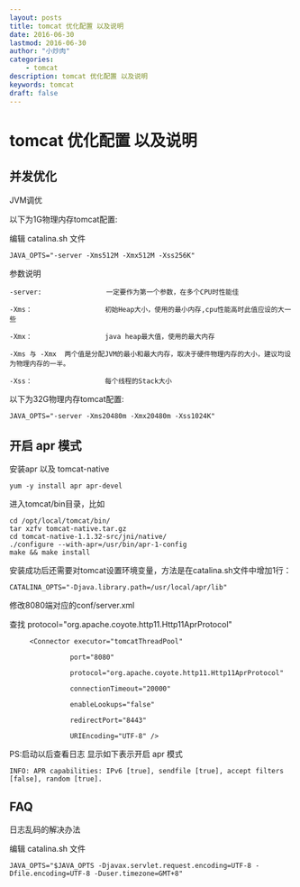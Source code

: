 ```yaml
---
layout: posts
title: tomcat 优化配置 以及说明
date: 2016-06-30
lastmod: 2016-06-30
author: "小炒肉"
categories: 
    - tomcat
description: tomcat 优化配置 以及说明
keywords: tomcat
draft: false
---
```




# tomcat 优化配置 以及说明


## 并发优化
 

JVM调优

以下为1G物理内存tomcat配置: 

编辑 catalina.sh 文件

```
JAVA_OPTS="-server -Xms512M -Xmx512M -Xss256K"
```


参数说明

```
-server:                一定要作为第一个参数，在多个CPU时性能佳

-Xms：                  初始Heap大小，使用的最小内存,cpu性能高时此值应设的大一些

-Xmx：                  java heap最大值，使用的最大内存

-Xms 与 -Xmx  两个值是分配JVM的最小和最大内存，取决于硬件物理内存的大小，建议均设为物理内存的一半。

-Xss：                  每个线程的Stack大小
```
 


以下为32G物理内存tomcat配置: 

```
JAVA_OPTS="-server -Xms20480m -Xmx20480m -Xss1024K"
```



## 开启 apr 模式


安装apr 以及 tomcat-native

```
yum -y install apr apr-devel
```

进入tomcat/bin目录，比如

```
cd /opt/local/tomcat/bin/
tar xzfv tomcat-native.tar.gz
cd tomcat-native-1.1.32-src/jni/native/
./configure --with-apr=/usr/bin/apr-1-config
make && make install
```

安装成功后还需要对tomcat设置环境变量，方法是在catalina.sh文件中增加1行：

```
CATALINA_OPTS="-Djava.library.path=/usr/local/apr/lib"
```
 
修改8080端对应的conf/server.xml

查找  protocol="org.apache.coyote.http11.Http11AprProtocol"


```
     <Connector executor="tomcatThreadPool"

               port="8080" 

               protocol="org.apache.coyote.http11.Http11AprProtocol"

               connectionTimeout="20000"

               enableLookups="false"

               redirectPort="8443"

               URIEncoding="UTF-8" />
```


PS:启动以后查看日志 显示如下表示开启 apr 模式

```
INFO: APR capabilities: IPv6 [true], sendfile [true], accept filters [false], random [true].
```


## FAQ

日志乱码的解决办法

编辑 catalina.sh 文件

```
JAVA_OPTS="$JAVA_OPTS -Djavax.servlet.request.encoding=UTF-8 -Dfile.encoding=UTF-8 -Duser.timezone=GMT+8"
```
